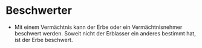 # Beschwerter

- Mit einem Vermächtnis kann der Erbe oder ein Vermächtnisnehmer beschwert werden. Soweit nicht der Erblasser ein anderes bestimmt hat, ist der Erbe beschwert.

